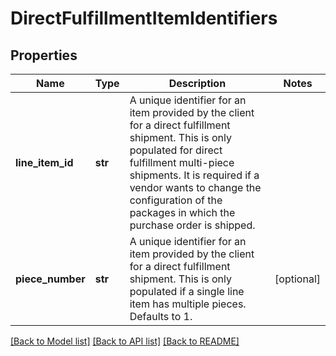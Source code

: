 # DirectFulfillmentItemIdentifiers

## Properties
Name | Type | Description | Notes
------------ | ------------- | ------------- | -------------
**line_item_id** | **str** | A unique identifier for an item provided by the client for a direct fulfillment shipment. This is only populated for direct fulfillment multi-piece shipments. It is required if a vendor wants to change the configuration of the packages in which the purchase order is shipped. | 
**piece_number** | **str** | A unique identifier for an item provided by the client for a direct fulfillment shipment. This is only populated if a single line item has multiple pieces. Defaults to 1. | [optional] 

[[Back to Model list]](../README.md#documentation-for-models) [[Back to API list]](../README.md#documentation-for-api-endpoints) [[Back to README]](../README.md)

